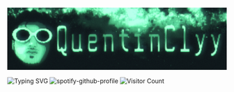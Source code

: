 ![img](https://github.com/QuentinClyy/QuentinClyy/blob/main/assets/QuentinClyy.png)

![Typing SVG](https://readme-typing-svg.demolab.com?font=Share+Tech+Mono&pause=1000&color=20FF91&center=true&width=1906&height=100&lines=Hi%2C+my+name+is+QuentinClyy;Welcome+to+my+GitHub)
![spotify-github-profile](https://spotify-github-profile.kittinanx.com/api/view?uid=awyeahhhh&cover_image=true&theme=natemoo-re&show_offline=false&background_color=100f3e&interchange=false&bar_color=000000&bar_color_cover=false)
![Visitor Count](https://profile-counter.glitch.me/QuentinClyy/count.svg)
